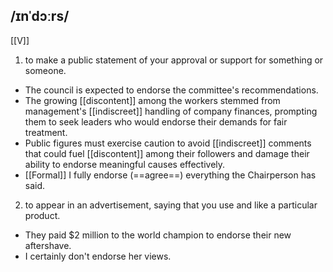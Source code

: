 ## /ɪnˈdɔːrs/
[[V]]
1. to make a public statement of your approval or support for something or someone.  

- The council is expected to endorse the committee's recommendations. 
- The growing [[discontent]] among the workers stemmed from management's [[indiscreet]] handling of company finances, prompting them to seek leaders who would endorse their demands for fair treatment.
- Public figures must exercise caution to avoid [[indiscreet]] comments that could fuel [[discontent]] among their followers and damage their ability to endorse meaningful causes effectively.
- [[Formal]]
  I fully endorse (==agree==) everything the Chairperson has said.

2. to appear in an advertisement, saying that you use and like a particular product.

- They paid $2 million to the world champion to endorse their new aftershave.
- I certainly don't endorse her views.